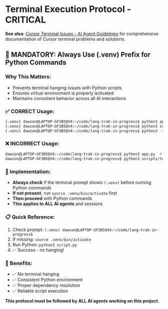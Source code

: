 # Terminal Execution Protocol - CRITICAL

**See also**: [Cursor Terminal Issues - AI Agent Guidelines](cursor_terminal_issues.md) for comprehensive documentation of Cursor terminal problems and solutions.

## 🚨 **MANDATORY: Always Use (.venv) Prefix for Python Commands**

### **Why This Matters:**
- Prevents terminal hanging issues with Python scripts
- Ensures virtual environment is properly activated
- Maintains consistent behavior across all AI interactions

### **✅ CORRECT Usage:**
```bash
(.venv) dawson@LAPTOP-GF3B5QV4:~/code/lang-trak-in-progress$ python3 app.py
(.venv) dawson@LAPTOP-GF3B5QV4:~/code/lang-trak-in-progress$ python3 scripts/test.py
(.venv) dawson@LAPTOP-GF3B5QV4:~/code/lang-trak-in-progress$ python3 -m pytest
```

### **❌ INCORRECT Usage:**
```bash
dawson@LAPTOP-GF3B5QV4:~/code/lang-trak-in-progress$ python3 app.py  # Will hang!
dawson@LAPTOP-GF3B5QV4:~/code/lang-trak-in-progress$ python3 scripts/test.py  # Will hang!
```

### **🔧 Implementation:**
- **Always check** if the terminal prompt shows `(.venv)` before running Python commands
- **If not present**, run `source .venv/bin/activate` first
- **Then proceed** with Python commands
- **This applies to ALL AI agents** and sessions

### **📋 Quick Reference:**
1. Check prompt: `(.venv) dawson@LAPTOP-GF3B5QV4:~/code/lang-trak-in-progress$`
2. If missing: `source .venv/bin/activate`
3. Run Python: `python3 script.py`
4. ✅ Success - no hanging!

### **🎯 Benefits:**
- ✅ No terminal hanging
- ✅ Consistent Python environment
- ✅ Proper dependency resolution
- ✅ Reliable script execution

**This protocol must be followed by ALL AI agents working on this project.**
